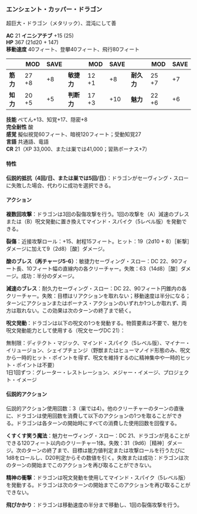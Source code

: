 ### エンシェント・カッパー・ドラゴン
超巨大・ドラゴン（メタリック）、混沌にして善

**AC** 21 **イニシアチブ** +15 (25)  
**HP** 367 (21d20 + 147)  
**移動速度** 40フィート、登攀40フィート、飛行80フィート

|      | MOD | SAVE |      | MOD | SAVE |      | MOD | SAVE |
|------|-----|------|------|-----|------|------|-----|------|
| **筋力** | 27 +8 | +8 | **敏捷力** | 12 +1 | +8 | **耐久力** | 25 +7 | +7 |
| **知力** | 20 +5 | +5 | **判断力** | 17 +3 | +10 | **魅力** | 22 +6 | +6 |

**技能** ぺてん+13、知覚+17、隠密+8  
**完全耐性** 酸  
**感覚** 擬似視覚60フィート、暗視120フィート；受動知覚27  
**言語** 共通語、竜語  
**CR** 21（XP 33,000、または巣では41,000；習熟ボーナス+7）

#### 特性

**伝説的抵抗（4回/日、または巣では5回/日）**：ドラゴンがセーヴィング・スローに失敗した場合、代わりに成功を選択できる。

#### アクション

**複数回攻撃**：ドラゴンは3回の裂傷攻撃を行う。1回の攻撃を（A）減速のブレスまたは（B）呪文発動に置き換えてマインド・スパイク（5レベル版）を発動できる。

**裂傷**：近接攻撃ロール：+15、射程15フィート。ヒット：19（2d10 + 8）［斬撃］ダメージに加えて9（2d8）［酸］ダメージ。

**酸のブレス（再チャージ5-6）**：敏捷力セーヴィング・スロー：DC 22、90フィート長、10フィート幅の直線内の各クリーチャー。失敗：63（14d8）［酸］ダメージ。成功：半分のダメージ。

**減速のブレス**：耐久力セーヴィング・スロー：DC 22、90フィート円錐内の各クリーチャー。失敗：目標はリアクションを取れない；移動速度は半分になる；ターンにアクションまたはボーナス・アクションのいずれか1つしか取れず、両方は取れない。この効果は次のターンの終了まで続く。

**呪文発動**：ドラゴンは以下の呪文の1つを発動する。物質要素は不要で、魅力を呪文発動能力として使用する（呪文セーヴDC 21）：

無制限：ディテクト・マジック、マインド・スパイク（5レベル版）、マイナー・イリュージョン、シェイプチェンジ（野獣またはヒューマノイド形態のみ、呪文から一時的ヒット・ポイントを得ず、呪文を維持するのに精神集中や一時的ヒット・ポイントは不要）  
1日1回ずつ：グレーター・レストレーション、メジャー・イメージ、プロジェクト・イメージ

#### 伝説的アクション

伝説的アクション使用回数：3（巣では4）。他のクリーチャーのターンの直後に、ドラゴンは使用回数を消費して以下のアクションの1つを取ることができる。ドラゴンは各ターンの開始時にすべての消費した使用回数を回復する。

**くすくす笑う魔法**：魅力セーヴィング・スロー：DC 21、ドラゴンが見ることができる120フィート以内のクリーチャー1体。失敗：31（9d6）［精神］ダメージ。次のターンの終了まで、目標は能力値判定または攻撃ロールを行うたびに1d8をロールし、D20判定からその数値を引く。失敗または成功：ドラゴンは次のターンの開始までこのアクションを再び取ることができない。

**精神の衝撃**：ドラゴンは呪文発動を使用してマインド・スパイク（5レベル版）を発動する。ドラゴンは次のターンの開始までこのアクションを再び取ることができない。

**飛びかかり**：ドラゴンは移動速度の半分まで移動し、1回の裂傷攻撃を行う。